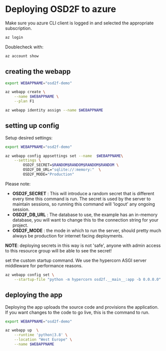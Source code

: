 # Deploying OSD2F to azure

Make sure you azure CLI client is logged in and selected the appropriate subscription. 

```bash
az login
```

Doublecheck with:
```bash
az account show
```

## creating the webapp

```bash
export WEBAPPNAME="osd2f-demo"

az webapp create \
    --name $WEBAPPNAME \
    --plan F1

az webapp identity assign --name $WEBAPPNAME

```

## setting up config

Setup desired settings:

```bash
export WEBAPPNAME="osd2f-demo"

az webapp config appsettings set --name  $WEBAPPNAME\
    --settings \
        OSD2F_SECRET=$RANDOM$RANDOM$RANDOM$RANDOM \
        OSD2F_DB_URL="sqlite://:memory:"  \
        OSD2F_MODE="Production"
```
Please note: 

 - **OSD2F_SECRET** : This will introduce a random secret that is different every time
this command is run. The secret is used by the server to maintain
sessions, so running this command will 'logout' any ongoing session.
- **OSD2F_DB_URL** : The database to use, the example has an in-memory database, you will want to change this to the connection string for your project.
- **OSD2F_MODE** : the mode in which to run the server, should pretty much always be production for internet facing deployments. 

**NOTE**: deploying secrets in this way is not 'safe', anyone with 
          admin access to this resource group will be able to see
          the secret!


set the custom startup command. We use the hypercorn ASGI server middleware for performance reasons. 

```bash
az webapp config set \
    --startup-file "python -m hypercorn osd2f.__main__:app -b 0.0.0.0"
```

## deploying the app 

Deploying the app uploads the source code and provisions the application. If you want changes to the code to go live, this is the command to run. 

```bash
export WEBAPPNAME="osd2f-demo"

az webapp up  \
    --runtime 'python|3.8' \
    --location "West Europe" \
    --name $WEBAPPNAME
```
